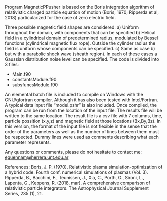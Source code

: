 Program MagneticPPusher is based on the Boris integration algorithm of relativistic charged particle equation of motion (Boris, 1970; Ripperda et al, 2018) particularized for the case of zero electric field.
  
Three possible magnetic field shapes are considered:
a)	Uniform throughout the domain, with components that can be specified
b)	Helical field in a cylindrical domain of predetermined radius, modulated by Bessel functions (cylindrical magnetic flux rope). Outside the cylinder radius the field is uniform whose components can be specified.
c)	Same as case b) but with a parabolic shock wave (sheath region).
In each of these cases a Gaussian distribution noise level can be specified.
The code is divided into 3 files: 
-	Main.f90
-	constantsModule.f90
-	subsfuncsModule.f90

An elemental batch file is included to compile on Windows with the GNU/gfortran compiler. Although it has also been tested with Intel/Fortran.  
A typical data input file “model.pshr” is also included.
Once compiled, the program can be run from the location of the input file. The results file will be written to the same location.
The result file is a csv file with 7 columns, time, particle possition (x,y,z) and magnetic field at those locations (Bx,By,Bz).
In this version, the format of the input file is not flexible in the sense that the order of the parameters as well as the number of lines between them must be respected. Dummy lines were used as comments describing what each parameter represents.
 
Any questions or comments, please do not hesitate to contact me: eguennam@herrera.unt.edu.ar

References:
Boris, J. P. (1970). Relativistic plasma simulation-optimization of a hybrid code. Fourth conf. numerical simulations of plasmas (Vol. 3).
Ripperda, B., Bacchini, F., Teunissen, J., Xia, C., Porth, O., Sironi, L., Lapenta, G., Keppens, R. (2018, mar). A comprehensive comparison of relativistic particle integrators. The Astrophysical Journal Supplement Series, 235 (1), 21.
